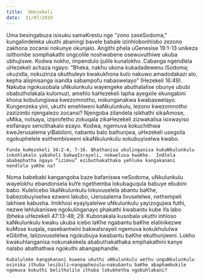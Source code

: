 ```yaml
---
title:  UHezekeli
date:  31/07/2019
---
```


Uma besingabuza isixuku samaKrestu nge “zono zaseSodoma,” kungalindeleka ukuthi abaningi bavele babale izinhlobonhlobo zezono zakhona zocansi nokunye okunjalo. Angithi phela uGenesise 19:1-13 unikeza isithombe somphakathi ongcolile noshwabene osewuvuthiwe ukuba ubhujiswe. Kodwa nokho, impendulo ijulile kunalokho. Cabanga ngendlela uHezekeli achaza ngayo: “Bheka, nakhu ukona kukadadewenu iSodoma; ukuzidla, nokuzinza okuthuleyo kwakukhona kulo nakuwo amadodakazi alo, kepha aliqinisanga isandla sabampofu nabaswelayo” (Hezekeli 16:49).  Nakuba ngokusobala uNkulunkulu wayengeke abuthalalise obunye ububi obabutholakala kulomuzi, amehlo kaHezekeli lapha ayegxile ekungabini khona kobulungiswa kwezomnotho, nokunganakwa kwabaswelayo. Kungenzeka yini, ukuthi emehlweni kaNkulunkulu, lezono kwezomnotho zazizimbi njengalezo zocansi? Njengoba zilandela isikhathi sikaAmose, uMika, noIsaya, iziprofetho zokuqala zikaHezekeli zizwakalisa isixwayiso esifanayo sencithakalo ezayo. Kodwa, ngemuva kokuchithwa kweJerusalema yiBabiloni, nabantu balo bathunjwa, uHezekeli usegxila ngokuphelele esithembisweni sikaNkulunkulu sokubuyiselwa kwabo.

`Funda kuHezekeli 34:2-4, 7-16. Qhathanisa ukulinganisa kukaNkulunkulu inkohlakalo yabaholi bakwaIsrayeli, nokwelusa kwaKhe.  Indlela ababephatha ngayo “izimvu” ezibuthakathaka yehluke kangakanani nendlela yaKhe na?`

Noma babebabi kangangoba baze bafaniswa neSodoma, uNkulunkulu wayelokhu ebandonsela kuYe ngethemba lokubaguqula babuye ebubini babo.  Kulelicebo likaNkulunkulu lokuvuselela abantu baKhe, babezobuyiselwa ezweni lakubo, iJerusalema livuselelwe, nethempeli lakhiwe kabusha.  Imikhosi eyayiyalelwe uNkulunkulu yayizogujwa futhi, nezwe lehlukaniswe ngokulinganayo phakathi kwabantu kube ifa labo (bheka uHezekeli 47:13-48; 29.  Kubonakala kusobala ukuthi inhloso kaNkulunkulu kwaku ukuba icebo laKhe ngabantu baKhe elalinikezwe kuMose kuqala, nasebantwini bakwaIsrayeli ngemuva kokukhululwa eGibithe, lalizovuselelwa ngokubuya kwabantu baKhe ekuthunjweni.  Lokho kwakuhlanganisa nokunakekela ababuthakathaka emphakathini kanye nalabo abathathwa ngokuthi abangaphandle.

`Kubaluleke kangakanani kuwena ukuthi uNkulunkulu wethu unguNkulunkulu osinika ithuba lesibili—nangaphezulu—nakubantu baKhe abaphambukile ngemuva kokuthi belitholile ithuba lokukhetha ngobuhlakani?`